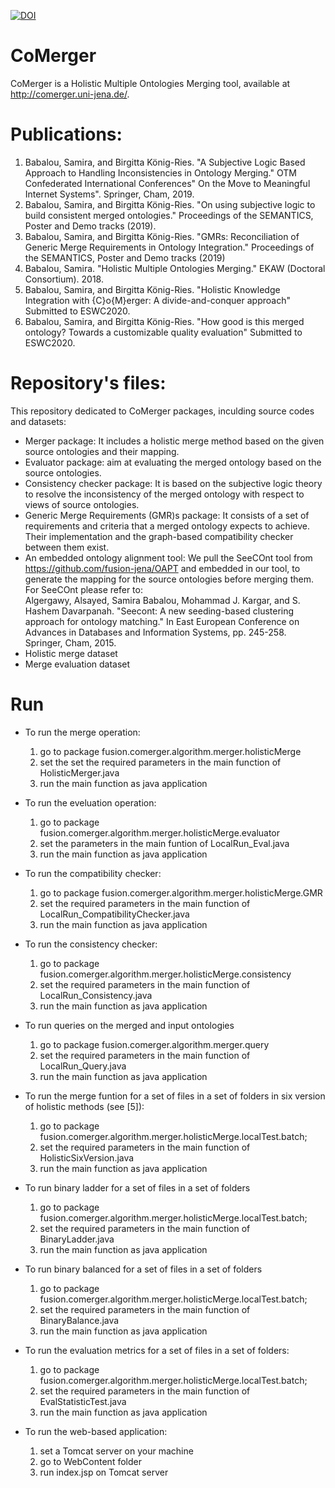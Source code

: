 [![DOI](https://zenodo.org/badge/DOI/10.5281/zenodo.3580593.svg)](https://doi.org/10.5281/zenodo.3580593)

# CoMerger
CoMerger is a Holistic Multiple Ontologies Merging tool, available at http://comerger.uni-jena.de/.

# Publications:
1. Babalou, Samira, and Birgitta König-Ries. "A Subjective Logic Based Approach to Handling Inconsistencies in Ontology Merging." OTM Confederated International Conferences" On the Move to Meaningful Internet Systems". Springer, Cham, 2019.
2. Babalou, Samira, and Birgitta König-Ries. "On using subjective logic to build consistent merged ontologies." Proceedings of the SEMANTICS, Poster and Demo tracks (2019).
3. Babalou, Samira, and Birgitta König-Ries. "GMRs: Reconciliation of Generic Merge Requirements in Ontology Integration." Proceedings of the SEMANTICS, Poster and Demo tracks (2019)
4. Babalou, Samira. "Holistic Multiple Ontologies Merging." EKAW (Doctoral Consortium). 2018.
5. Babalou, Samira, and Birgitta König-Ries. "Holistic Knowledge Integration with {C}o{M}erger: A divide-and-conquer approach" Submitted to ESWC2020.
6. Babalou, Samira, and Birgitta König-Ries. "How good is this merged ontology? Towards a customizable quality evaluation" Submitted to ESWC2020.

# Repository's files:
This repository dedicated to CoMerger packages, inculding source codes and datasets:
* Merger package: It includes a holistic merge method based on the given source ontologies and their mapping. 
* Evaluator package: aim at evaluating the merged ontology based on the source ontologies.
* Consistency checker package: It is based on the subjective logic theory to resolve the inconsistency of the merged ontology with respect to views of source ontologies. 
* Generic Merge Requirements (GMR)s package: It consists of a set of requirements and criteria that a merged ontology expects to achieve. Their implementation and the graph-based compatibility checker between them exist.
* An embedded ontology alignment tool: We pull the SeeCOnt tool from https://github.com/fusion-jena/OAPT and embedded in our tool, to generate the mapping for the source ontologies before merging them. For SeeCOnt please refer to: <br> Algergawy, Alsayed, Samira Babalou, Mohammad J. Kargar, and S. Hashem Davarpanah. "Seecont: A new seeding-based clustering approach for ontology matching." In East European Conference on Advances in Databases and Information Systems, pp. 245-258. Springer, Cham, 2015.
* Holistic merge dataset
* Merge evaluation dataset

# Run
* To run the merge operation:
	1. go to package fusion.comerger.algorithm.merger.holisticMerge
	2. set the set the required parameters in the main function of HolisticMerger.java
	3. run the main function as java application

* To run the eveluation operation:
	1. go to package fusion.comerger.algorithm.merger.holisticMerge.evaluator
	2. set the parameters in the main funtion of LocalRun_Eval.java
	3. run the main function as java application

* To run the compatibility checker:
	1. go to package fusion.comerger.algorithm.merger.holisticMerge.GMR
	2. set the required parameters in the main function of LocalRun_CompatibilityChecker.java
	3. run the main function as java application

* To run the consistency checker:
	1. go to package fusion.comerger.algorithm.merger.holisticMerge.consistency
	2. set the required parameters in the main function of LocalRun_Consistency.java
	3. run the main function as java application

* To run queries on the merged and input ontologies
	1. go to package fusion.comerger.algorithm.merger.query
	2. set the required parameters in the main function of LocalRun_Query.java
	3. run the main function as java application

* To run the merge funtion for a set of files in a set of folders in six version of holistic methods (see [5]):
	1. go to package fusion.comerger.algorithm.merger.holisticMerge.localTest.batch;
	2. set the required parameters in the main function of HolisticSixVersion.java
	3. run the main function as java application
	
* To run binary ladder for a set of files in a set of folders
	1. go to package fusion.comerger.algorithm.merger.holisticMerge.localTest.batch;
	2. set the required parameters in the main function of BinaryLadder.java
	3. run the main function as java application
	
* To run binary balanced for a set of files in a set of folders
	1. go to package fusion.comerger.algorithm.merger.holisticMerge.localTest.batch;
	2. set the required parameters in the main function of BinaryBalance.java
	3. run the main function as java application
	
* To run the evaluation metrics for a set of files in a set of folders:
	1. go to package fusion.comerger.algorithm.merger.holisticMerge.localTest.batch;
	2. set the required parameters in the main function of EvalStatisticTest.java
	3. run the main function as java application

* To run the web-based application:
	1. set a Tomcat server on your machine
	2. go to WebContent folder
	3. run index.jsp on Tomcat server
	
